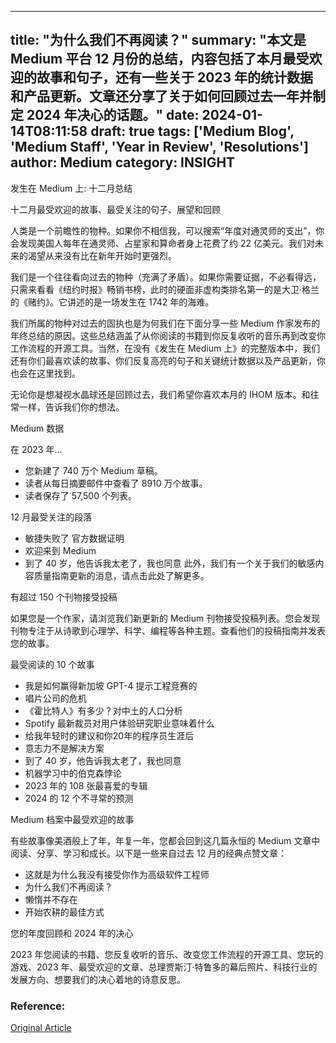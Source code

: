 
---
title: "为什么我们不再阅读？"
summary: "本文是 Medium 平台 12 月份的总结，内容包括了本月最受欢迎的故事和句子，还有一些关于 2023 年的统计数据和产品更新。文章还分享了关于如何回顾过去一年并制定 2024 年决心的话题。"
date: 2024-01-14T08:11:58
draft: true
tags: ['Medium Blog', 'Medium Staff', 'Year in Review', 'Resolutions']
author: Medium
category: INSIGHT
---

发生在 Medium 上: 十二月总结

十二月最受欢迎的故事、最受关注的句子、展望和回顾

人类是一个前瞻性的物种。如果你不相信我，可以搜索“年度对通灵师的支出”，你会发现美国人每年在通灵师、占星家和算命者身上花费了约 22 亿美元。我们对未来的渴望从来没有比在新年开始时更强烈。

我们是一个往往看向过去的物种（充满了矛盾）。如果你需要证据，不必看得远，只需来看看《纽约时报》畅销书榜，此时的硬面非虚构类排名第一的是大卫·格兰的《赌约》。它讲述的是一场发生在 1742 年的海难。

我们所属的物种对过去的固执也是为何我们在下面分享一些 Medium 作家发布的年终总结的原因。这些总结涵盖了从你阅读的书籍到你反复收听的音乐再到改变你工作流程的开源工具。当然，在没有《发生在 Medium 上》的完整版本中，我们还有你们最喜欢读的故事、你们反复高亮的句子和关键统计数据以及产品更新，你也会在这里找到。

无论你是想凝视水晶球还是回顾过去，我们希望你喜欢本月的 IHOM 版本。和往常一样，告诉我们你的想法。

Medium 数据

在 2023 年…

- 您新建了 740 万个 Medium 草稿。
- 读者从每日摘要邮件中查看了 8910 万个故事。
- 读者保存了 57,500 个列表。

12 月最受关注的段落

- 敏捷失败了 官方数据证明
- 欢迎来到 Medium
- 到了 40 岁，他告诉我太老了，我也同意
此外，我们有一个关于我们的敏感内容质量指南更新的消息，请点击此处了解更多。

有超过 150 个刊物接受投稿

如果您是一个作家，请浏览我们新更新的 Medium 刊物接受投稿列表。您会发现刊物专注于从诗歌到心理学、科学、编程等各种主题。查看他们的投稿指南并发表您的故事。

最受阅读的 10 个故事

- 我是如何赢得新加坡 GPT-4 提示工程竞赛的
- 唱片公司的危机
- 《霍比特人》有多少？对中土的人口分析
- Spotify 最新裁员对用户体验研究职业意味着什么
- 给我年轻时的建议和你20年的程序员生涯后
- 意志力不是解决方案
- 到了 40 岁，他告诉我太老了，我也同意
- 机器学习中的伯克森悖论
- 2023 年的 108 张最喜爱的专辑
- 2024 的 12 个不寻常的预测

Medium 档案中最受欢迎的故事

有些故事像美酒般上了年，年复一年，您都会回到这几篇永恒的 Medium 文章中阅读、分享、学习和成长。以下是一些来自过去 12 月的经典点赞文章：

- 这就是为什么我没有接受你作为高级软件工程师
- 为什么我们不再阅读？
- 懒惰并不存在
- 开始农耕的最佳方式

您的年度回顾和 2024 年的决心

2023 年您阅读的书籍、您反复收听的音乐、改变您工作流程的开源工具、您玩的游戏、2023 年、最受欢迎的文章、总理贾斯汀·特鲁多的幕后照片、科技行业的发展方向、想要我们的决心着地的诗意反思。


### Reference:
[Original Article](https://blog.medium.com/it-happened-on-medium-december-roundup-c9357ca425f2?source=rss-a32c340ea342------2) 